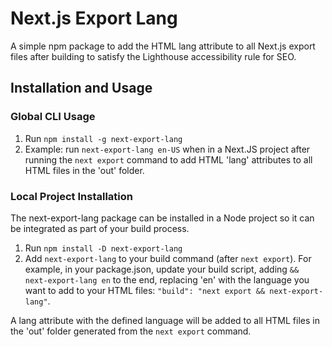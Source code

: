 # Next.js Export Lang

A simple npm package to add the HTML lang attribute to all Next.js export files after building to satisfy the Lighthouse accessibility rule for SEO.

## Installation and Usage

### Global CLI Usage

1. Run `npm install -g next-export-lang`
2. Example: run `next-export-lang en-US` when in a Next.JS project after running the `next export` command to add HTML 'lang' attributes to all HTML files in the 'out' folder.

### Local Project Installation

The next-export-lang package can be installed in a Node project so it can be integrated as part of your build process.

1. Run `npm install -D next-export-lang`
2. Add `next-export-lang` to your build command (after `next export`). For example, in your package.json, update your build script, adding `&& next-export-lang en` to the end, replacing 'en' with the language you want to add to your HTML files: `"build": "next export && next-export-lang"`.

A lang attribute with the defined language will be added to all HTML files in the 'out' folder generated from the `next export` command.
